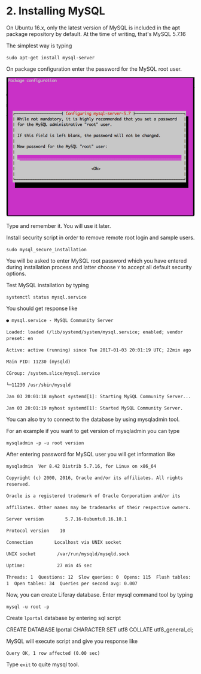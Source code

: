 # 2. Installing MySQL

On Ubuntu 16.x, only the latest version of MySQL is included in the apt package repository by default. At the time of writing, that's MySQL 5.7.16

The simplest way is typing

`sudo apt-get install mysql-server`

On package configuration enter the password for the MySQL root user.

![](/assets/mysql_pass.png)

Type and remember it. You will use it later.

Install security script in order to remove remote root login and sample users.

`sudo mysql_secure_installation`

You will be asked to enter MySQL root password which you have entered during installation process and latter choose `Y` to accept all default security options.

Test MySQL installation by typing

`systemctl status mysql.service`

You should get response like

`● mysql.service - MySQL Community Server`

`Loaded: loaded (/lib/systemd/system/mysql.service; enabled; vendor preset: en`

`Active: active (running) since Tue 2017-01-03 20:01:19 UTC; 22min ago`

`Main PID: 11230 (mysqld)`

`CGroup: /system.slice/mysql.service`

`└─11230 /usr/sbin/mysqld`

`Jan 03 20:01:18 myhost systemd[1]: Starting MySQL Community Server...`

`Jan 03 20:01:19 myhost systemd[1]: Started MySQL Community Server.`

You can also try to connect to the database by using mysqladmin tool.

For an example if you want to get version of mysqladmin you can type

`mysqladmin -p -u root version`

After entering password for MySQL user you will get information like

`mysqladmin  Ver 8.42 Distrib 5.7.16, for Linux on x86_64`

`Copyright (c) 2000, 2016, Oracle and/or its affiliates. All rights reserved.`

`Oracle is a registered trademark of Oracle Corporation and/or its`

`affiliates. Other names may be trademarks of their respective owners.`

`Server version        5.7.16-0ubuntu0.16.10.1`

`Protocol version    10`

`Connection        Localhost via UNIX socket`

`UNIX socket        /var/run/mysqld/mysqld.sock`

`Uptime:            27 min 45 sec`

`Threads: 1  Questions: 12  Slow queries: 0  Opens: 115  Flush tables: 1  Open tables: 34  Queries per second avg: 0.007`

Now, you can create Liferay database. Enter mysql command tool by typing

`mysql -u root -p`

Create `lportal` database by entering sql script

CREATE DATABASE lportal CHARACTER SET utf8 COLLATE utf8\_general\_ci;

MySQL will execute script and give you response like

`Query OK, 1 row affected (0.00 sec)`

Type `exit` to quite mysql tool.



